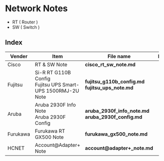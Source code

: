 # Network Notes
 - RT ( Router )
 - SW ( Switch )

## Index

|Vender|Item|File name|Description|
|---|---|---|---|
|Cisco|RT & SW Note|**cisco_rt_sw_note.md**||
|Fujitsu|Si-R RT G110B Config<br>Fujitsu UPS Smart-UPS 1500RMJ-2U Note|**fujitsu_g110b_config.md**<br>**fujitsu_ups_note.md**|
|Aruba|Aruba 2930F Info Note<br>Aruba 2930F Config|**aruba_2930f_info_note.md**<br>**aruba_2930f_config.md**|
|Furukawa|Furukawa RT GX500 Note|**furukawa_gx500_note.md**||
|HCNET|Account@Adapter+ Note|**account@adapter+_note.md**||
